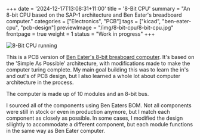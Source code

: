 +++
date = '2024-12-17T13:08:31+11:00'
title = '8-Bit CPU'
summary = "An 8-bit CPU based on the SAP-1 architecture and Ben Eater's breadboard computer."
categories = ["Electronics", "PCB"]
tags = ["kicad", "ben-eater-cpu", "pcb-design"]
previewImage = "/img/8-bit-cpu/8-bit-cpu.jpg"
frontpage = true
weight = 1
status = "Work in progress"
+++

![8-Bit CPU running](/gif/8-bit-cpu/add-3.gif)

This is a PCB version of [Ben Eater's 8-bit breaboard computer](https://eater.net/8bit). It's based on the 'Simple As Possible' architecture, with modifications made to make the computer turing complete. My main goal building this was to learn the in's and out's of PCB design, but I also learned a whole lot about computer architecture in the process.

The computer is made up of 10 modules and an 8-bit bus.

I sourced all of the components using Ben Eaters BOM. Not all components were still in stock or even in production anymore, but I match each component as closely as possible. In some cases, I modified the design silightly to accommodate a different component, but each module functions in the same way as Ben Eater computer.